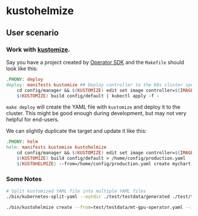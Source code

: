 # kustohelmize

## User scenario

### Work with [kustomize](https://kustomize.io/).

Say you have a project created by [Operator SDK](https://sdk.operatorframework.io/) and the `Makefile` should look like this:

```Makefile
.PHONY: deploy
deploy: manifests kustomize ## Deploy controller to the K8s cluster specified in ~/.kube/config.
	cd config/manager && $(KUSTOMIZE) edit set image controller=${IMAGE}
	$(KUSTOMIZE) build config/default | kubectl apply -f -
```

`make deploy` will create the YAML file with `kustomize` and deploy it to the cluster. This might be good enough during development, but may not very helpful for end-users.

We can slightly duplicate the target and update it like this:

```Makefile
.PHONY: helm
helm: manifests kustomize kustohelmize
	cd config/manager && $(KUSTOMIZE) edit set image controller=${IMAGE}
	$(KUSTOMIZE) build config/default > /home/config/production.yaml
    $(KUSTOHELMIZE) --from=/home/config/production.yaml create mychart
```

### Some Notes

```bash
# Split kustomized YAML file into multiple YAML files
./bin/kubernetes-split-yaml --outdir ./test/testdata/generated ./test/testdata/mt-gpu-operator.yaml

./bin/kustohelmize create --from=test/testdata/mt-gpu-operator.yaml --intermediate-dir=mychart-generated mychart
```